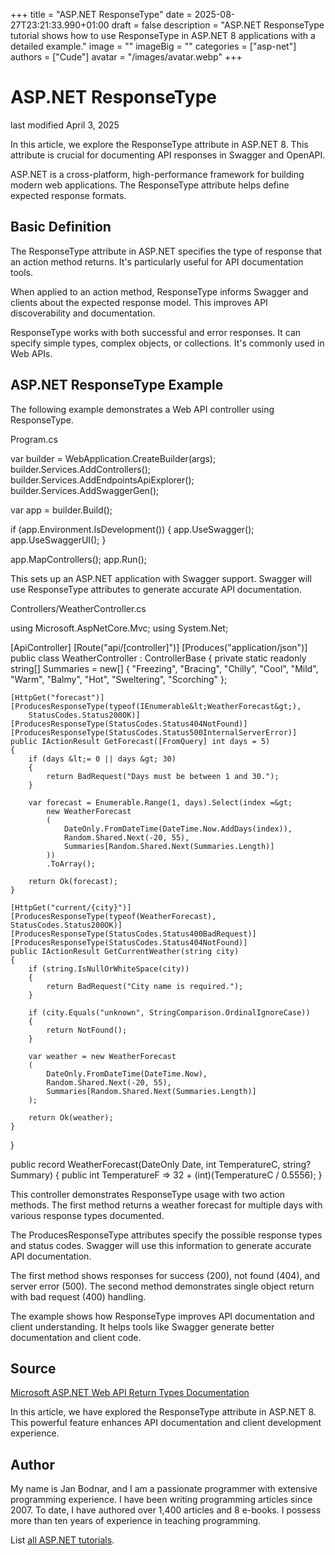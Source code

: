 +++
title = "ASP.NET ResponseType"
date = 2025-08-27T23:21:33.990+01:00
draft = false
description = "ASP.NET ResponseType tutorial shows how to use
ResponseType in ASP.NET 8 applications with a detailed example."
image = ""
imageBig = ""
categories = ["asp-net"]
authors = ["Cude"]
avatar = "/images/avatar.webp"
+++

# ASP.NET ResponseType

last modified April 3, 2025

In this article, we explore the ResponseType attribute in ASP.NET 8. This
attribute is crucial for documenting API responses in Swagger and OpenAPI.

ASP.NET is a cross-platform, high-performance framework for building modern web
applications. The ResponseType attribute helps define expected response formats.

## Basic Definition

The ResponseType attribute in ASP.NET specifies the type of response that an
action method returns. It's particularly useful for API documentation tools.

When applied to an action method, ResponseType informs Swagger and clients about
the expected response model. This improves API discoverability and documentation.

ResponseType works with both successful and error responses. It can specify
simple types, complex objects, or collections. It's commonly used in Web APIs.

## ASP.NET ResponseType Example

The following example demonstrates a Web API controller using ResponseType.

Program.cs
  

var builder = WebApplication.CreateBuilder(args);
builder.Services.AddControllers();
builder.Services.AddEndpointsApiExplorer();
builder.Services.AddSwaggerGen();

var app = builder.Build();

if (app.Environment.IsDevelopment())
{
    app.UseSwagger();
    app.UseSwaggerUI();
}

app.MapControllers();
app.Run();

This sets up an ASP.NET application with Swagger support. Swagger will use
ResponseType attributes to generate accurate API documentation.

Controllers/WeatherController.cs
  

using Microsoft.AspNetCore.Mvc;
using System.Net;

[ApiController]
[Route("api/[controller]")]
[Produces("application/json")]
public class WeatherController : ControllerBase
{
    private static readonly string[] Summaries = new[]
    {
        "Freezing", "Bracing", "Chilly", "Cool", "Mild",
        "Warm", "Balmy", "Hot", "Sweltering", "Scorching"
    };

    [HttpGet("forecast")]
    [ProducesResponseType(typeof(IEnumerable&lt;WeatherForecast&gt;), 
        StatusCodes.Status200OK)]
    [ProducesResponseType(StatusCodes.Status404NotFound)]
    [ProducesResponseType(StatusCodes.Status500InternalServerError)]
    public IActionResult GetForecast([FromQuery] int days = 5)
    {
        if (days &lt;= 0 || days &gt; 30)
        {
            return BadRequest("Days must be between 1 and 30.");
        }

        var forecast = Enumerable.Range(1, days).Select(index =&gt;
            new WeatherForecast
            (
                DateOnly.FromDateTime(DateTime.Now.AddDays(index)),
                Random.Shared.Next(-20, 55),
                Summaries[Random.Shared.Next(Summaries.Length)]
            ))
            .ToArray();

        return Ok(forecast);
    }

    [HttpGet("current/{city}")]
    [ProducesResponseType(typeof(WeatherForecast), StatusCodes.Status200OK)]
    [ProducesResponseType(StatusCodes.Status400BadRequest)]
    [ProducesResponseType(StatusCodes.Status404NotFound)]
    public IActionResult GetCurrentWeather(string city)
    {
        if (string.IsNullOrWhiteSpace(city))
        {
            return BadRequest("City name is required.");
        }

        if (city.Equals("unknown", StringComparison.OrdinalIgnoreCase))
        {
            return NotFound();
        }

        var weather = new WeatherForecast
        (
            DateOnly.FromDateTime(DateTime.Now),
            Random.Shared.Next(-20, 55),
            Summaries[Random.Shared.Next(Summaries.Length)]
        );

        return Ok(weather);
    }
}

public record WeatherForecast(DateOnly Date, int TemperatureC, string? Summary)
{
    public int TemperatureF =&gt; 32 + (int)(TemperatureC / 0.5556);
}

This controller demonstrates ResponseType usage with two action methods. The
first method returns a weather forecast for multiple days with various response
types documented.

The ProducesResponseType attributes specify the possible response
types and status codes. Swagger will use this information to generate accurate
API documentation.

The first method shows responses for success (200), not found (404), and server
error (500). The second method demonstrates single object return with bad request
(400) handling.

The example shows how ResponseType improves API documentation and client
understanding. It helps tools like Swagger generate better documentation and
client code.

## Source

[Microsoft ASP.NET Web API Return Types Documentation](https://learn.microsoft.com/en-us/aspnet/core/web-api/action-return-types?view=aspnetcore-8.0)

In this article, we have explored the ResponseType attribute in ASP.NET 8. This
powerful feature enhances API documentation and client development experience.

## Author

My name is Jan Bodnar, and I am a passionate programmer with extensive
programming experience. I have been writing programming articles since 2007.
To date, I have authored over 1,400 articles and 8 e-books. I possess more
than ten years of experience in teaching programming.

List [all ASP.NET tutorials](/all/#asp-net).